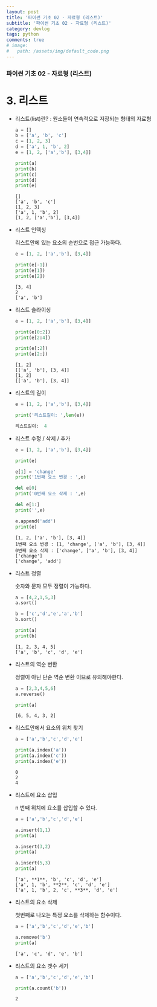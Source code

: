 ```yaml
---
layout: post
title: '파이썬 기초 02 - 자료형 (리스트)'
subtitle: '파이썬 기초 02 - 자료형 (리스트)'
category: devlog
tags: python
comments: true
# image: 
#   path: /assets/img/default_code.png
---
```


### 파이썬 기초 02 - 자료형 (리스트)


# 3. 리스트

- 리스트(list)란? : 원소들이 연속적으로 저장되는 형태의 자료형
    
    ```python
    a = []
    b = ['a', 'b', 'c']
    c = [1, 2, 3]
    d = ['a', 1, 'b', 2]
    e = [1, 2, ['a','b'], [3,4]]
    
    print(a)
    print(b)
    print(c)
    print(d)
    print(e)
    ```
    
    ```
    []
    ['a', 'b', 'c']
    [1, 2, 3]
    ['a', 1, 'b', 2]
    [1, 2, ['a','b'], [3,4]]
    ```
    

- 리스트 인덱싱
    
    리스트안에 있는 요소의 순번으로 접근 가능하다.
    
    ```python
    e = [1, 2, ['a','b'], [3,4]]
    
    print(e[-1])
    print(e[1])
    print(e[2])
    ```
    
    ```
    [3, 4]
    2
    ['a', 'b']
    ```
    

- 리스트 슬라이싱
    
    ```python
    e = [1, 2, ['a','b'], [3,4]]
    
    print(e[0:2])
    print(e[2:4])
    
    print(e[:2])
    print(e[2:])
    ```
    
    ```
    [1, 2]
    [['a', 'b'], [3, 4]]
    [1, 2]
    [['a', 'b'], [3, 4]]
    ```
    

- 리스트의 길이
    
    ```python
    e = [1, 2, ['a','b'], [3,4]]
    
    print('리스트길이: ',len(e))
    ```
    
    ```python
    리스트길이:  4
    ```
    

- 리스트 수정 / 삭제 / 추가
    
    ```python
    e = [1, 2, ['a','b'], [3,4]]
    
    print(e)
    
    e[1] = 'change'
    print('1번째 요소 변경 : ',e)
    
    del e[0]
    print('0번째 요소 삭제 : ',e)
    
    del e[1:]
    print('',e)
    
    e.append('add')
    print(e)
    ```
    
    ```
    [1, 2, ['a', 'b'], [3, 4]]
    1번째 요소 변경 : [1, 'change', ['a', 'b'], [3, 4]]
    0번째 요소 삭제 : ['change', ['a', 'b'], [3, 4]]
    ['change']
    ['change', 'add']
    ```
    

- 리스트 정렬
    
    숫자와 문자 모두 정렬이 가능하다.
    
    ```python
    a = [4,2,1,5,3]
    a.sort()
    
    b = ['c','d','e','a','b']
    b.sort()
    
    print(a)
    print(b)
    ```
    
    ```
    [1, 2, 3, 4, 5]
    ['a', 'b', 'c', 'd', 'e']
    ```
    

- 리스트의 역순 변환
    
    정렬이 아닌 단순 역순 변환 이므로 유의해야한다.
    
    ```python
    a = [2,3,4,5,6]
    a.reverse()
    
    print(a)
    ```
    
    ```
    [6, 5, 4, 3, 2]
    ```
    

- 리스트안에서 요소의 위치 찾기
    
    ```python
    a = ['a','b','c','d','e']
    
    print(a.index('a'))
    print(a.index('c'))
    print(a.index('e'))
    ```
    
    ```
    0
    2
    4
    ```
    

- 리스트에 요소 삽입
    
    n 번째 위치에 요소를 삽입할 수 있다.
    
    ```python
    a = ['a','b','c','d','e']
    
    a.insert(1,1)
    print(a)
    
    a.insert(3,2)
    print(a)
    
    a.insert(5,3)
    print(a)
    ```
    
    ```
    ['a', **1**, 'b', 'c', 'd', 'e']
    ['a', 1, 'b', **2**, 'c', 'd', 'e']
    ['a', 1, 'b', 2, 'c', **3**, 'd', 'e']
    ```
    

- 리스트의 요소 삭제
    
    첫번째로 나오는 특정 요소를 삭제하는 함수이다.
    
    ```python
    a = ['a','b','c','d','e','b']
    
    a.remove('b')
    print(a)
    ```
    
    ```
    ['a', 'c', 'd', 'e', 'b']
    ```
    

- 리스트의 요소 갯수 세기
    
    ```python
    a = ['a','b','c','d','e','b']
    
    print(a.count('b'))
    ```
    
    ```
    2
    ```